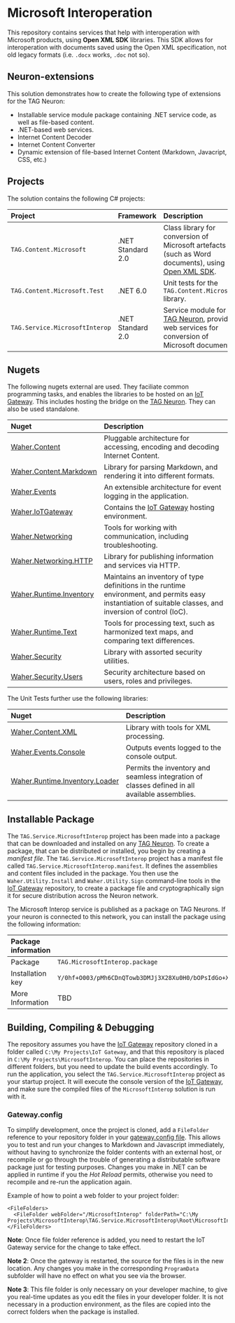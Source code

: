Microsoft Interoperation
===========================

This repository contains services that help with interoperation with Microsoft products,
using **Open XML SDK** libraries. This SDK allows for interoperation with documents saved using
the Open XML specification, not old legacy formats (i.e. `.docx` works, `.doc` not so).

## Neuron-extensions

This solution demonstrates how to create the following type of extensions for the TAG Neuron:

* Installable service module package containing .NET service code, as well as file-based content.
* .NET-based web services.
* Internet Content Decoder
* Internet Content Converter
* Dynamic extension of file-based Internet Content (Markdown, Javacript, CSS, etc.)

## Projects

The solution contains the following C# projects:

| Project                        | Framework         | Description |
|:-------------------------------|:------------------|:------------|
| `TAG.Content.Microsoft`        | .NET Standard 2.0 | Class library for conversion of Microsoft artefacts (such as Word documents), using [Open XML SDK](https://sv.wikipedia.org/wiki/Office_Open_XML). |
| `TAG.Content.Microsoft.Test`   | .NET 6.0          | Unit tests for the `TAG.Content.Microsoft` library. |
| `TAG.Service.MicrosoftInterop` | .NET Standard 2.0 | Service module for the [TAG Neuron](https://lab.tagroot.io/Documentation/Index.md), providing web services for conversion of Microsoft documents. |

## Nugets

The following nugets external are used. They faciliate common programming tasks, and
enables the libraries to be hosted on an [IoT Gateway](https://github.com/PeterWaher/IoTGateway).
This includes hosting the bridge on the [TAG Neuron](https://lab.tagroot.io/Documentation/Index.md).
They can also be used standalone.

| Nuget                                                                                              | Description |
|:---------------------------------------------------------------------------------------------------|:------------|
| [Waher.Content](https://www.nuget.org/packages/Waher.Content/)                                     | Pluggable architecture for accessing, encoding and decoding Internet Content. |
| [Waher.Content.Markdown](https://www.nuget.org/packages/Waher.Content.Markdown/)                   | Library for parsing Markdown, and rendering it into different formats. |
| [Waher.Events](https://www.nuget.org/packages/Waher.Events/)                                       | An extensible architecture for event logging in the application. |
| [Waher.IoTGateway](https://www.nuget.org/packages/Waher.IoTGateway/)                               | Contains the [IoT Gateway](https://github.com/PeterWaher/IoTGateway) hosting environment. |
| [Waher.Networking](https://www.nuget.org/packages/Waher.Networking/)                               | Tools for working with communication, including troubleshooting. |
| [Waher.Networking.HTTP](https://www.nuget.org/packages/Waher.Networking.HTTP/)                     | Library for publishing information and services via HTTP. |
| [Waher.Runtime.Inventory](https://www.nuget.org/packages/Waher.Runtime.Inventory/)                 | Maintains an inventory of type definitions in the runtime environment, and permits easy instantiation of suitable classes, and inversion of control (IoC). |
| [Waher.Runtime.Text](https://www.nuget.org/packages/Waher.Runtime.Text/)                           | Tools for processing text, such as harmonized text maps, and comparing text differences. |
| [Waher.Security](https://www.nuget.org/packages/Waher.Security/)                                   | Library with assorted security utilities. |
| [Waher.Security.Users](https://www.nuget.org/packages/Waher.Security.Users/)                       | Security architecture based on users, roles and privileges. |

The Unit Tests further use the following libraries:

| Nuget                                                                                            | Description |
|:-------------------------------------------------------------------------------------------------|:------------|
| [Waher.Content.XML](https://www.nuget.org/packages/Waher.Content.XML/)                           | Library with tools for XML processing. |
| [Waher.Events.Console](https://www.nuget.org/packages/Waher.Events.Console/)                     | Outputs events logged to the console output. |
| [Waher.Runtime.Inventory.Loader](https://www.nuget.org/packages/Waher.Runtime.Inventory.Loader/) | Permits the inventory and seamless integration of classes defined in all available assemblies. |

## Installable Package

The `TAG.Service.MicrosoftInterop` project has been made into a package that can be downloaded and installed on any 
[TAG Neuron](https://lab.tagroot.io/Documentation/Index.md).
To create a package, that can be distributed or installed, you begin by creating a *manifest file*. The
`TAG.Service.MicrosoftInterop` project has a manifest file called `TAG.Service.MicrosoftInterop.manifest`. It defines the
assemblies and content files included in the package. You then use the `Waher.Utility.Install` and `Waher.Utility.Sign` command-line
tools in the [IoT Gateway](https://github.com/PeterWaher/IoTGateway) repository, to create a package file and cryptographically
sign it for secure distribution across the Neuron network.

The Microsoft Interop service is published as a package on TAG Neurons. If your neuron is connected to this network, you can install the
package using the following information:

| Package information                                                                                                              ||
|:-----------------|:---------------------------------------------------------------------------------------------------------------|
| Package          | `TAG.MicrosoftInterop.package`                                                                                 |
| Installation key | `Y/0hf+O003/pMh6CDnQTowb3DMJj3X28Xu0H0/bOPsIdGo+XOGY2kWsEyxkpKMSNdAOjSGDlxUIA00c066163c7125123382bdd308a2ad35` |
| More Information | TBD                                                                                                            |

## Building, Compiling & Debugging

The repository assumes you have the [IoT Gateway](https://github.com/PeterWaher/IoTGateway) repository cloned in a folder called
`C:\My Projects\IoT Gateway`, and that this repository is placed in `C:\My Projects\MicrosoftInterop`. You can place the
repositories in different folders, but you need to update the build events accordingly. To run the application, you select the
`TAG.Service.MicrosoftInterop` project as your startup project. It will execute the console version of the
[IoT Gateway](https://github.com/PeterWaher/IoTGateway), and make sure the compiled files of the `MicrosoftInterop` solution
is run with it.

### Gateway.config

To simplify development, once the project is cloned, add a `FileFolder` reference
to your repository folder in your [gateway.config file](https://lab.tagroot.io/Documentation/IoTGateway/GatewayConfig.md). 
This allows you to test and run your changes to Markdown and Javascript immediately, 
without having to synchronize the folder contents with an external 
host, or recompile or go through the trouble of generating a distributable software 
package just for testing purposes. Changes you make in .NET can be applied in runtime
if you the *Hot Reload* permits, otherwise you need to recompile and re-run the
application again.

Example of how to point a web folder to your project folder:

```
<FileFolders>
  <FileFolder webFolder="/MicrosoftInterop" folderPath="C:\My Projects\MicrosoftInterop\TAG.Service.MicrosoftInterop\Root\MicrosoftInterop"/>
</FileFolders>
```

**Note**: Once file folder reference is added, you need to restart the IoT Gateway service for the change to take effect.

**Note 2**:  Once the gateway is restarted, the source for the files is in the new location. Any changes you make in the corresponding
`ProgramData` subfolder will have no effect on what you see via the browser.

**Note 3**: This file folder is only necessary on your developer machine, to give you real-time updates as you edit the files in your
developer folder. It is not necessary in a production environment, as the files are copied into the correct folders when the package 
is installed.
